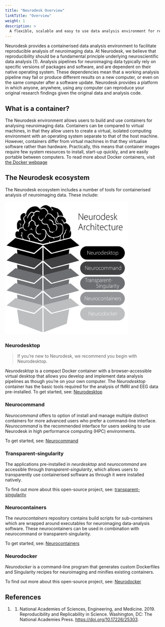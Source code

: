 ```yaml
---
title: "Neurodesk Overview"
linkTitle: "Overview"
weight: 1
description: >
  A flexible, scalable and easy to use data analysis environment for reproducible neuroimaging.
---
```


Neurodesk provides a containerised data analysis environment to facilitate reproducible analysis of neuroimaging data. At Neurodesk, we believe that reproducibility should be a fundamental principle underlying neuroscientific data analysis (1). Analysis pipelines for neuroimaging data typically rely on specific versions of packages and software, and are dependent on their native operating system. These dependencies mean that a working analysis pipeline may fail or produce different results on a new computer, or even on the same computer after a software update. Neurodesk provides a platform in which anyone, anywhere, using any computer can reproduce your original research findings given the original data and analysis code. 

## What is a container?

The Neurodesk environment allows users to build and use containers for analysing neuroimaging data. Containers can be compared to virtual machines, in that they allow users to create a virtual, isolated computing environment with an operating system separate to that of the host machine. However, containers differ from virtual machines in that they virtualise software rather than hardware. Practically, this means that container images require few system resources to install, start-up quickly, and are easily portable between computers. To read more about Docker containers, visit [the Docker webpage](https://www.docker.com/resources/what-container)  

## The Neurodesk ecosystem

The Neurodesk ecosystem includes a number of tools for containerised analysis of neuroimaging data. These include:

<img src="/assets/img/NeurodeskArchitecture.png" width="400">

### Neurodesktop

> If you’re new to Neurodesk, we recommend you begin with Neurodesktop.

_Neurodesktop_ is a compact Docker container with a browser-accessible virtual desktop that allows you develop and implement data analysis pipelines as though you’re on your own computer. The _Neurodesktop_ container has the basic tools required for the analysis of fMRI and EEG data pre-installed. 
To get started, see: [Neurodesktop](/docs/Neurodesktop/)

### Neurocommand

_Neurocommand_ offers to option of install and manage multiple distinct containers for more advanced users who prefer a command-line interface. _Neurocommand_ is the recommended interface for users seeking to use Neurodesk in high performance computing (HPC) environments. 

To get started, see: [Neurocommand](/docs/Neurocommand/)

### Transparent-singularity

The applications pre-installed in _neurdesktop_ and _neurocommand_ are accessible through _transparent-singularity_, which allows users to transparently use containerised software as through it were installed natively. 

To find out more about this open-source project, see: [transparent-singularity](https://github.com/NeuroDesk/transparent-singularity)

### Neurocontainers

The _neurocontainers_ repository contains build scripts for sub-containers which are wrapped around executables for neuroimaging data-analysis software. These neurocontainers can be used in combination with neurocommand or transparent-singularity. 

To get started, see: [Neurocontainers](/docs/Neurocontainers/)

### Neurodocker

_Neurodocker_ is a command-line program that generates custom Dockerfiles and Singularity recipes for neuroimaging and minifies existing containers.  

To find out more about this open-source project, see: [Neurodocker](https://github.com/NeuroDesk/neurodocker)

## References

1. 1.	National Academies of Sciences, Engineering, and Medicine. 2019. Reproducibility and Replicability in Science. Washington, DC: The National Academies Press. https://doi.org/10.17226/25303.


